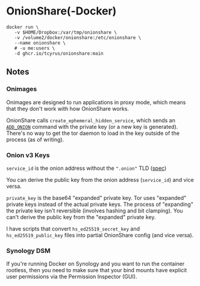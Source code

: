 # OnionShare(-Docker)

```
docker run \
   -v $HOME/Dropbox:/var/tmp/onionshare \
   -v /volume2/docker/onionshare:/etc/onionshare \
   --name onionshare \
   # -u me:users \
   -d ghcr.io/tcyrus/onionshare:main
```

## Notes

### Onimages

Onimages are designed to run applications in proxy mode, which means that they don't work with how OnionShare works.

OnionShare calls `create_ephemeral_hidden_service`, which sends an [`ADD_ONION`](https://spec.torproject.org/control-spec/commands.html#add_onion) command with the private key (or a new key is generated). There's no way to get the tor daemon to load in the key outside of the process (as of writing).

### Onion v3 Keys

`service_id` is the onion address without the `".onion"` TLD ([spec](https://spec.torproject.org/rend-spec/encoding-onion-addresses.html))

You can derive the public key from the onion address (`service_id`) and vice versa.

`private_key` is the base64 "expanded" private key. Tor uses "expanded" private keys instead of the actual private keys. The process of "expanding" the private key isn't reversible (involves hashing and bit clamping). You can't derive the public key from the "expanded" private key.

I have scripts that convert `hs_ed25519_secret_key` and `hs_ed25519_public_key` files into partial OnionShare config (and vice versa).

### Synology DSM

If you're running Docker on Synology and you want to run the container rootless, then you need to make sure that your bind mounts have explicit user permissions via the Permission Inspector (GUI).
